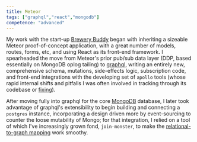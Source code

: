 ```yaml
---
title: Meteor
tags: ["graphql","react","mongodb"]
competence: "advanced"
---
```


My work with the start-up [Brewery Buddy](/employment/breweryBuddy) began with inheriting a sizeable Meteor proof-of-concept application, with a great number of models, routes, forms, etc, and using React as its front-end framework. I spearheaded the move from Meteor's prior pub/sub data layer (DDP, based essentially on MongoDB oplog tailing) to [graphql](/technologies/graphql), writing an entirely new, comprehensive schema, mutations, side-effects logic, subscription code, and front-end integrations with the developing set of `apollo` tools (whose rapid internal shifts and pitfalls I was often involved in tracking through its codebase or [fixing](https://github.com/apollographql/apollo-client/pull/700/files)). 

After moving fully into graphql for the core [MongoDB](/technologies/mongodb) database, I later took advantage of graphql's extensibility to begin building and connecting a `postgres` instance, incorporating a design driven more by event-sourcing to counter the loose mutability of Mongo; for that integration, I relied on a tool of which I've increasingly grown fond, `join-monster`, to make the [relational-to-graph mapping](/technologies/orm) work smoothy. 

